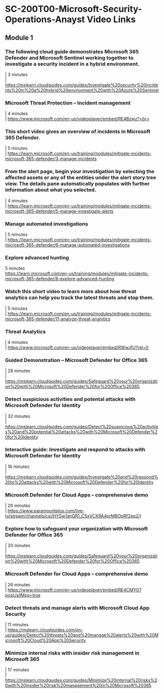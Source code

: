 
# SC-200T00-Microsoft-Security-Operations-Anayst Video Links

## Module 1

### The following cloud guide demonstrates Microsoft 365 Defender and Microsoft Sentinel working together to investigate a security incident in a hybrid environment.<br>
|   3 minutes<br>
|   https://mslearn.cloudguides.com/guides/Investigate%20security%20incidents%20in%20a%20hybrid%20environment%20with%20Azure%20Sentinel<br>

### Microsoft Threat Protection – Incident management<br>
|   4 minutes<br>
|   https://www.microsoft.com/en-us/videoplayer/embed/RE4Bzwz?<br>

### This short video gives an overview of incidents in Microsoft 365 Defender.<br>
|   5 minutes<br>
|   https://learn.microsoft.com/en-us/training/modules/mitigate-incidents-microsoft-365-defender/3-manage-incidents<br>

### From the alert page, begin your investigation by selecting the affected assets or any of the entities under the alert story tree view. The details pane automatically populates with further information about what you selected.<br>
|   4 minutes<br>
|   https://learn.microsoft.com/en-us/training/modules/mitigate-incidents-microsoft-365-defender/5-manage-investigate-alerts<br>

### Manage automated investigations<br>
|   5 minutes<br>
|   https://learn.microsoft.com/en-us/training/modules/mitigate-incidents-microsoft-365-defender/6-manage-automated-investigations<br>

### Explore advanced hunting<br>
5 minutes<br>
https://learn.microsoft.com/en-us/training/modules/mitigate-incidents-microsoft-365-defender/8-explore-advanced-hunting<br>

### Watch this short video to learn more about how threat analytics can help you track the latest threats and stop them.<br>
|   5 minutes<br>
|   https://learn.microsoft.com/en-us/training/modules/mitigate-incidents-microsoft-365-defender/11-analyze-threat-analytics<br>

### Threat Analytics<br>
|   4 minutes<br>
|   https://www.microsoft.com/en-us/videoplayer/embed/RWwJfU?rel=0<br>

### Guided Demonstration – Microsoft Defender for Office 365<br>
|   28 minutes<br>
|   https://mslearn.cloudguides.com/guides/Safeguard%20your%20organization%20with%20Microsoft%20Defender%20for%20Office%20365<br>

### Detect suspicious activities and potental attacks with Microsoft Defender for Identity<br>
|   32 minutes<br>
|   https://mslearn.cloudguides.com/guides/Detect%20suspicious%20activities%20and%20potential%20attacks%20with%20Microsoft%20Defender%20for%20Identity<br>

### Interactive guide: Investigate and respond to attacks with Microsoft Defender for Identity<br>
|   16 minutes<br>
|   https://mslearn.cloudguides.com/guides/Investigate%20and%20respond%20to%20attacks%20with%20Microsoft%20Defender%20for%20Identity<br>

### Microsoft Defender for Cloud Apps – comprehensive demo<br>
|   26 minutes<br>
|   https://www.paramountplus.com/live-tv/stream/channels/csi/HYSw1anQR1_C5xVCX9A4prMBOpRf2eq2/)

### Explore how to safeguard your organization with Microsoft Defender for Office 365<br>
|   20 minutes<br>
|   https://mslearn.cloudguides.com/guides/Safeguard%20your%20organization%20with%20Microsoft%20Defender%20for%20Office%20365<br>

### Microsoft Defender for Cloud Apps – comprehensive demo<br>
|   26 minutes<br>
|   https://www.microsoft.com/en-us/videoplayer/embed/RE4CMYG?postJsllMsg=true<br>

### Detect threats and manage alerts with Microsoft Cloud App Security<br>
|   11 minutes<br>
|   https://mslearn.cloudguides.com/en-us/guides/Detect%20threats%20and%20manage%20alerts%20with%20Microsoft%20Cloud%20App%20Security<br>

### Minimize internal risks with insider risk management in Microsoft 365<br>
|   17 minutes<br>
|   https://mslearn.cloudguides.com/guides/Minimize%20internal%20risks%20with%20insider%20risk%20management%20in%20Microsoft%20365<br>



